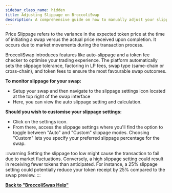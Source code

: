 ```yaml
---
sidebar_class_name: hidden
title: Adjusting Slippage on BroccoliSwap
description: A comprehensive guide on how to manually adjust your slippage settings on BroccoliSwap.
---
```


Price Slippage refers to the variance in the expected token price at the time of initiating a swap versus the actual price received upon completion. It occurs due to market movements during the transaction process.

BroccoliSwap introduces features like auto-slippage and a token fee checker to optimise your trading experience. The platform automatically sets the slippage tolerance, factoring in LP fees, swap type (same-chain or cross-chain), and token fees to ensure the most favourable swap outcomes.

**To monitor slippage for your swap:**
 - Setup your swap and then navigate to the slippage settings icon located at the top right of the swap interface
 - Here, you can view the auto slippage setting and calculation.

**Should you wish to customise your slippage settings:**
- Click on the settings icon.
- From there, access the slippage settings where you'll find the option to toggle between "Auto" and "Custom" slippage modes. Choosing "Custom" lets you specify your preferred slippage percentage for the swap.

:::warning
Setting the slippage too low might cause the transaction to fail due to market fluctuations. Conversely, a high slippage setting could result in receiving fewer tokens than anticipated. For instance, a 25% slippage setting could potentially reduce your token receipt by 25% compared to the swap preview.
:::

**[Back to "BroccoliSwap Help"](/docs/090-Help-Centre/020-Broccoliswap/001-Index.md)**

